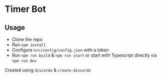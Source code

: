 # Timer Bot
## Usage
- Clone the repo
- Run `npm install`
- Configure `src/config/config.json` with a token
- Run `npm run build` & `npm run start` or start with Typescript directly via `npm run dev`

Created using `discordx` & `create-discordx`
